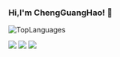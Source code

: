### Hi,I'm ChengGuangHao! 👋
![TopLanguages](https://github-readme-stats.vercel.app/api/top-langs/?username=ReturnTmp&hide_title=true&hide_border=true&layout=compact&langs_count=6&text_color=000&icon_color=fff&bg_color=0,52fa5a,4dfcff,c64dff&theme=graywhite) 

<!-- ![Stats](https://github-readme-stats.vercel.app/api?username=ReturnTmp&hide_title=true&hide_border=true&show_icons=trueline_height=21&text_color=000&icon_color=000&bg_color=0,ea6161,ffc64d,fffc4d,52fa5a&theme=graywhite) -->
     


[![](https://img.shields.io/badge/CSDN-@stone-orange.svg)](https://blog.csdn.net/m0_63748493)
[![](https://img.shields.io/badge/Gitee-@ReturnTmp-red.svg)](https://gitee.com/cheng-guanghao)
[![](https://img.shields.io/badge/Github-@ReturnTmp-gray.svg)](https://github.com/ReturnTmp)
